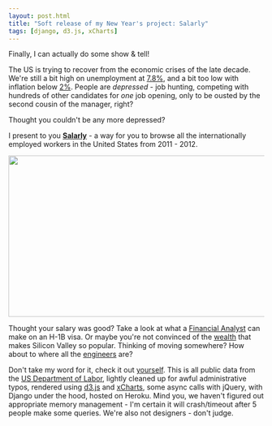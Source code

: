 ```yaml
---
layout: post.html
title: "Soft release of my New Year's project: Salarly"
tags: [django, d3.js, xCharts]
---
```


Finally, I can actually do some show & tell!

The US is trying to recover from the economic crises of the late decade. We're still a bit high on unemployment at [7.8%][unemployment], and a bit too low with inflation below [2%][inflation]. People are *depressed* - job hunting, competing with hundreds of other candidates for *one* job opening, only to be ousted by the second cousin of the manager, right?

Thought you couldn't be any more depressed? 

I present to you **[Salarly][Salarly]** - a way for you to browse all the internationally employed workers in the United States from 2011 - 2012.

<p><a href="http://www.salar.ly/salaries?title=Financial+Engineer&company=&location=" alt="Financial Engineer H-1B salaries"><img src="{{ get_asset("/images/salarly.png")}}" height="318px" width="552px" /></a></p>

Thought your salary was good? Take a look at what a [Financial Analyst][FA] can make on an H-1B visa.  Or maybe you're not convinced of the [wealth][wealth] that makes Silicon Valley so popular.  Thinking of moving somewhere? How about to where all the [engineers][engineers] are?

Don't take my word for it, check it out [yourself][Salarly]. This is all public data from the [US Department of Labor][data], lightly cleaned up for awful administrative typos, rendered using [d3.js][d3] and [xCharts][xCharts], some async calls with jQuery, with Django under the hood, hosted on Heroku. Mind you, we haven't figured out appropriate memory management - I'm certain it will crash/timeout after 5 people make some queries. We're also not designers - don't judge.



[unemployment]: https://www.google.com/publicdata/explore?ds=z1ebjpgk2654c1_&met_y=unemployment_rate&idim=country:US&fdim_y=seasonality:S&dl=en&hl=en&q=us%20unemployment%20rate "Unemployment Rate via Google"
[inflation]: http://www.usinflationcalculator.com/inflation/current-inflation-rates/ "Inflation Rate"
[Salarly]: http://www.salar.ly "Salar.ly"
[FA]: http://www.salar.ly/salaries/?title=Financial+Analyst&company=&location= "Salarly: Financial Analyst"
[wealth]: http://www.salar.ly/salaries/?title=&company=&location=Mountain+View%2C+CA "Salarly: Mountain View"
[engineers]: http://www.salar.ly/heatmaps/?title=engineer "Salarly: Heatmap of Engineers"
[data]: http://www.foreignlaborcert.doleta.gov/quarterlydata.cfm "US DoL"
[d3]: http://d3js.org/ "d3.js"
[xCharts]: http://tenxer.github.com/xcharts/ "xCharts"